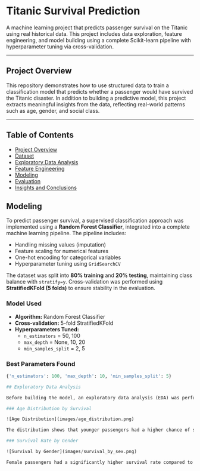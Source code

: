 # Titanic Survival Prediction

A machine learning project that predicts passenger survival on the Titanic using real historical data. This project includes data exploration, feature engineering, and model building using a complete Scikit-learn pipeline with hyperparameter tuning via cross-validation.

---

## Project Overview

This repository demonstrates how to use structured data to train a classification model that predicts whether a passenger would have survived the Titanic disaster. In addition to building a predictive model, this project extracts meaningful insights from the data, reflecting real-world patterns such as age, gender, and social class.

---

## Table of Contents

- [Project Overview](#project-overview)
- [Dataset](#dataset)
- [Exploratory Data Analysis](#exploratory-data-analysis)
- [Feature Engineering](#feature-engineering)
- [Modeling](#modeling)
- [Evaluation](#evaluation)
- [Insights and Conclusions](#insights-and-conclusions)

## Modeling

To predict passenger survival, a supervised classification approach was implemented using a **Random Forest Classifier**, integrated into a complete machine learning pipeline. The pipeline includes:

- Handling missing values (imputation)
- Feature scaling for numerical features
- One-hot encoding for categorical variables
- Hyperparameter tuning using `GridSearchCV`

The dataset was split into **80% training** and **20% testing**, maintaining class balance with `stratify=y`. Cross-validation was performed using **StratifiedKFold (5 folds)** to ensure stability in the evaluation.

### Model Used
- **Algorithm:** Random Forest Classifier
- **Cross-validation:** 5-fold StratifiedKFold
- **Hyperparameters Tuned:**  
  - `n_estimators` = 50, 100  
  - `max_depth` = None, 10, 20  
  - `min_samples_split` = 2, 5

### Best Parameters Found
```python
{'n_estimators': 100, 'max_depth': 10, 'min_samples_split': 5}

## Exploratory Data Analysis

Before building the model, an exploratory data analysis (EDA) was performed to understand the structure and distribution of the dataset. This step helps identify missing values, outliers, correlations, and patterns that may influence survival.

### Age Distribution by Survival

![Age Distribution](images/age_distribution.png)

The distribution shows that younger passengers had a higher chance of survival. This aligns with the prioritization of children during evacuation.

### Survival Rate by Gender

![Survival by Gender](images/survival_by_sex.png)

Female passengers had a significantly higher survival rate compared to males, which supports historical accounts that women and children were prioritized during lifeboat boarding.

